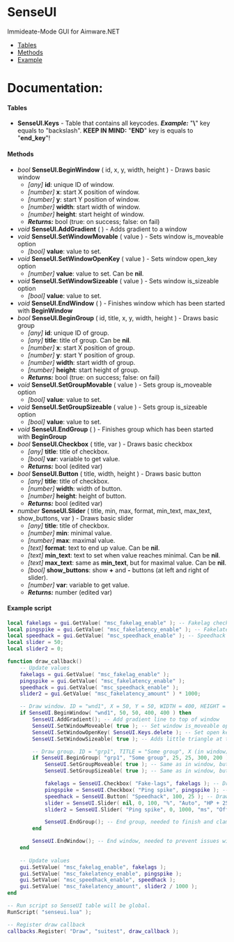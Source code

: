 # SenseUI
Immideate-Mode GUI for Aimware.NET

* [Tables](#tables)
* [Methods](#methods)
* [Example](#example-script)

# Documentation:
#### Tables
* **SenseUI.Keys** - Table that contains all keycodes. __*Example:*__ "__\\__" key equals to "backslash". __KEEP IN MIND:__ "__END__" key is equals to "__end_key__"!

#### Methods
* *bool* **SenseUI.BeginWindow** ( id, x, y, width, height ) - Draws basic window
    * *[any]* **id**: unique ID of window.
    * *[number]* **x**: start X position of window.
    * *[number]* **y**: start Y position of window.
    * *[number]* **width**: start width of window.
    * *[number]* **height**: start height of window.
    * _**Returns:**_ bool (true: on success; false: on fail)
* *void* **SenseUI.AddGradient** ( ) - Adds gradient to a window
* *void* **SenseUI.SetWindowMovable** ( value ) - Sets window is_moveable option
    * *[bool]* **value**: value to set.
* *void* **SenseUI.SetWindowOpenKey** ( value ) - Sets window open_key option
    * *[number]* **value**: value to set. Can be **nil**.
* *void* **SenseUI.SetWindowSizeable** ( value ) - Sets window is_sizeable option
    * *[bool]* **value**: value to set.
* *void* **SenseUI.EndWindow** ( ) - Finishes window which has been started with **BeginWindow**
* *bool* **SenseUI.BeginGroup** ( id, title, x, y, width, height ) - Draws basic group
    * *[any]* **id**: unique ID of group.
    * *[any]* **title**: title of group. Can be **nil**.
    * *[number]* **x**: start X position of group.
    * *[number]* **y**: start Y position of group.
    * *[number]* **width**: start width of group.
    * *[number]* **height**: start height of group.
    * _**Returns:**_ bool (true: on success; false: on fail)
* *void* **SenseUI.SetGroupMovable** ( value ) - Sets group is_moveable option
    * *[bool]* **value**: value to set.
* *void* **SenseUI.SetGroupSizeable** ( value ) - Sets group is_sizeable option
    * *[bool]* **value**: value to set.
* *void* **SenseUI.EndGroup** ( ) - Finishes group which has been started with **BeginGroup**
* *bool* **SenseUI.Checkbox** ( title, var ) - Draws basic checkbox
    * *[any]* **title**: title of checkbox.
    * *[bool]* **var**: variable to get value.
    * _**Returns:**_ bool (edited var)
* *bool* **SenseUI.Button** ( title, width, height ) - Draws basic button
    * *[any]* **title**: title of checkbox.
    * *[number]* **width**: width of button.
    * *[number]* **height**: height of button.
    * _**Returns:**_ bool (edited var)
* *number* **SenseUI.Slider** ( title, min, max, format, min_text, max_text, show_buttons, var ) - Draws basic slider
    * *[any]* **title**: title of checkbox.
    * *[number]* **min**: minimal value.
    * *[number]* **max**: maximal value.
    * *[text]* **format**: text to end up value. Can be **nil**.
    * *[text]* **min_text**: text to set when value reaches minimal. Can be **nil**.
    * *[text]* **max_text**: same as **min_text**, but for maximal value. Can be **nil**.
    * *[bool]* **show_buttons**: show **+** and **-** buttons (at left and right of slider).
    * *[number]* **var**: variable to get value.
    * _**Returns:**_ number (edited var)

#### Example script
```lua
local fakelags = gui.GetValue( "msc_fakelag_enable" ); -- Fakelag checkbox
local pingspike = gui.GetValue( "msc_fakelatency_enable" ); -- Fakelatency checkbox
local speedhack = gui.GetValue( "msc_speedhack_enable" ); -- Speedhack checkbox
local slider = 50;
local slider2 = 0;

function draw_callback()
	-- Update values
	fakelags = gui.GetValue( "msc_fakelag_enable" );
	pingspike = gui.GetValue( "msc_fakelatency_enable" );
	speedhack = gui.GetValue( "msc_speedhack_enable" );
	slider2 = gui.GetValue( "msc_fakelatency_amount" ) * 1000;

	-- Draw window. ID = "wnd1", X = 50, Y = 50, WIDTH = 400, HEIGHT = 400; IF statement is needed to prevent exceptions when drawing elements...
	if SenseUI.BeginWindow( "wnd1", 50, 50, 400, 400 ) then
		SenseUI.AddGradient(); -- Add gradient line to top of window
		SenseUI.SetWindowMoveable( true ); -- Set window is_moveable option. When enabled, you can drag window when holding key at the top of window.
		SenseUI.SetWindowOpenKey( SenseUI.Keys.delete ); -- Set open key. If nil, then you won't be able to toggle window.
		SenseUI.SetWindowSizeable( true ); -- Adds little triangle at the right bottom corner. When holding and dragging, you can change size of window.

		-- Draw group. ID = "grp1", TITLE = "Some group", X (in window) = 25, Y = 25, WIDTH = 300, HEIGHT = 200
		if SenseUI.BeginGroup( "grp1", "Some group", 25, 25, 300, 200 ) then
			SenseUI.SetGroupMoveable( true ); -- Same as in window, but you cannot move group outside the window.
			SenseUI.SetGroupSizeable( true ); -- Same as in window, but you cannot make group bigger than window (relative to X and Y of group)

			fakelags = SenseUI.Checkbox( "Fake-lags", fakelags ); -- Draws checkbox "Fake-lags", changed value is returned when function finishes.
			pingspike = SenseUI.Checkbox( "Ping spike", pingspike ); -- Draws second checkbox.
			speedhack = SenseUI.Button( "Speedhack", 100, 25 ); -- Draws button "Speedhack". When holding, returns TRUE; 100 is width and 25 is height
			slider = SenseUI.Slider( nil, 0, 100, "%", "Auto", "HP + 25", true, slider ); -- Test slider from 0 to 100. When 0, displays "Auto"; when 100 - "HP + 25". Shows -/+ buttons
			slider2 = SenseUI.Slider( "Ping spike", 0, 1000, "ms", "Off", nil, false, slider2 ); -- Ping spike slider (from 0 to 1000). When 0, displays "Off".

			SenseUI.EndGroup(); -- End group, needed to finish and clamp some vars
		end

		SenseUI.EndWindow(); -- End window, needed to prevent issues with other windows
	end
	
	-- Update values
	gui.SetValue( "msc_fakelag_enable", fakelags );
	gui.SetValue( "msc_fakelatency_enable", pingspike );
	gui.SetValue( "msc_speedhack_enable", speedhack );
	gui.SetValue( "msc_fakelatency_amount", slider2 / 1000 );
end

-- Run script so SenseUI table will be global.
RunScript( "senseui.lua" );

-- Register draw callback
callbacks.Register( "Draw", "suitest", draw_callback );
